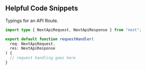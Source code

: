 ## Helpful Code Snippets

Typings for an API Route.

```ts
import type { NextApiRequest, NextApiResponse } from "next";

export default function requestHandler(
  req: NextApiRequest,
  res: NextApiResponse
) {
  // request handling goes here
}
```
